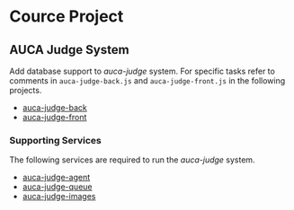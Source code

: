 Cource Project
==============

## AUCA Judge System

Add database support to *auca-judge* system. For specific tasks refer to comments in 
`auca-judge-back.js` and `auca-judge-front.js` in the following projects.

* [auca-judge-back](https://github.com/toksaitov/auca-judge-back)
* [auca-judge-front](https://github.com/toksaitov/auca-judge-front)

### Supporting Services

The following services are required to run the *auca-judge* system.

* [auca-judge-agent](https://github.com/toksaitov/auca-judge-agent)
* [auca-judge-queue](https://github.com/toksaitov/auca-judge-queue)
* [auca-judge-images](https://github.com/toksaitov/auca-judge-images)
